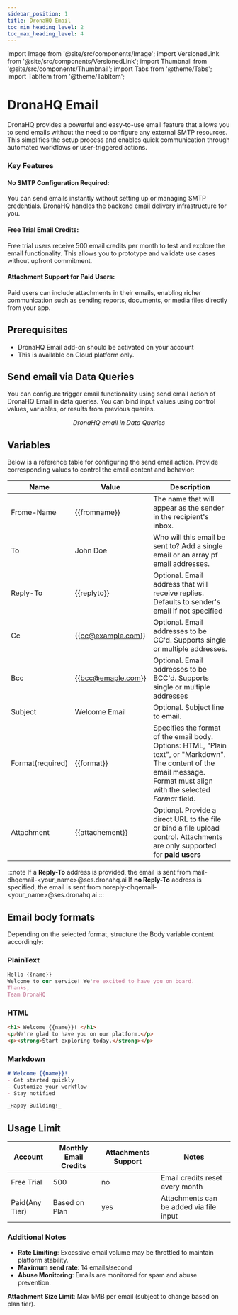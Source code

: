 ```yaml
---
sidebar_position: 1
title: DronaHQ Email
toc_min_heading_level: 2
toc_max_heading_level: 4
---
```

import Image from '@site/src/components/Image';
import VersionedLink from '@site/src/components/VersionedLink';
import Thumbnail from '@site/src/components/Thumbnail';
import Tabs from '@theme/Tabs';
import TabItem from '@theme/TabItem';

# DronaHQ Email

DronaHQ provides a powerful and easy-to-use email feature that allows you to send emails without the need to configure any external SMTP resources. This simplifies the setup process and enables quick communication through automated workflows or user-triggered actions.



### Key Features

#### No SMTP Configuration Required:
You can send emails instantly without setting up or managing SMTP credentials. DronaHQ handles the backend email delivery infrastructure for you.

#### Free Trial Email Credits:
 Free trial users receive 500 email credits per month to test and explore the email functionality. This allows you to prototype and validate use cases without upfront commitment.

#### Attachment Support for Paid Users:
 Paid users can include attachments in their emails, enabling richer communication such as sending reports, documents, or media files directly from your app.


## Prerequisites

- DronaHQ Email add-on should be activated on your account  
- This is available on Cloud platform only.



## Send email via Data Queries

You can configure trigger email functionality using send email action of DronaHQ Email in data queries. You can bind input values using control values, variables, or results from previous queries.

<figure>
  <Thumbnail src="/img/reference/connectors/dronahq-email/dronahq-email.png" alt="DronaHQ email in Data Queries" />
  <figcaption align="center"><i>DronaHQ email in Data Queries</i></figcaption>
</figure>


## Variables

Below is a reference table for configuring the send email action. Provide corresponding values to control the email content and behavior:

| Name | Value | Description|
|------|-------|------------|
|Frome-Name| {{fromname}}|The name that will appear as the sender in the recipient's inbox.|
|To| John Doe| Who will this email be sent to? Add a single email or an array pf email addresses.|
|Reply-To| {{replyto}}|Optional. Email address that will receive replies. Defaults to sender's email if not specified|
|Cc|{{cc@example.com}}| Optional. Email addresses to be CC'd. Supports single or multiple addresses.|
|Bcc| {{bcc@emaple.com}}|Optional. Email addresses to be BCC'd. Supports single or multiple addresses|
|Subject|Welcome Email| Optional. Subject line to email.|
|Format(required)|{{format}}|Specifies the format of the email body. Options: HTML, "Plain text", or "Markdown". The content of the email message. Format must align with the selected *Format* field.|
Attachment|{{attachement}}|Optional. Provide a direct URL to the file or bind a file upload control. Attachments are only supported for **paid users**|

:::note
If a **Reply-To** address is provided, the email is sent from
 mail-dhqemail-<your_name>@ses.dronahq.ai
 If **no Reply-To** address is specified, the email is sent from
 noreply-dhqemail-<your_name>@ses.dronahq.ai
:::

## Email body formats

Depending on the selected format, structure the Body variable content accordingly:

### PlainText
```perl
Hello {{name}}
Welcome to our service! We're excited to have you on board.
Thanks,
Team DronaHQ
```

### HTML
```html
<h1> Welcome {{name}}! </h1>
<p>We're glad to have you on our platform.</p>
<p><strong>Start exploring today.</strong></p>
```

### Markdown
```markdown
# Welcome {{name}}!
- Get started quickly
- Customize your workflow
- Stay notified

_Happy Building!_
```



## Usage Limit

|Account|Monthly Email Credits|Attachments Support|Notes|
|------|----------------------|-------------------|-------|
|Free Trial| 500|no|Email credits reset every month|
|Paid(Any Tier)|Based on Plan|yes|Attachments can be added via file input|

### Additional Notes
- **Rate Limiting**: Excessive email volume may be throttled to maintain platform stability.  
- **Maximum send rate**: 14 emails/second  
- **Abuse Monitoring**: Emails are monitored for spam and abuse prevention.

**Attachment Size Limit**: Max 5MB per email (subject to change based on plan tier).
